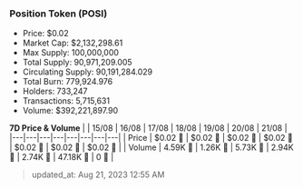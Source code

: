 
  ### Position Token (POSI)
  - Price: $0.02
  - Market Cap: $2,132,298.61
  - Max Supply: 100,000,000
  - Total Supply: 90,971,209.005
  - Circulating Supply: 90,191,284.029
  - Total Burn: 779,924.976
  - Holders: 733,247
  - Transactions: 5,715,631
  - Volume: $392,221,897.90

  **7D Price & Volume**
  | | 15&#x2F;08 | 16&#x2F;08 | 17&#x2F;08 | 18&#x2F;08 | 19&#x2F;08 | 20&#x2F;08 | 21&#x2F;08 |
  |---|---|---|---|---|---|---|---|
  | Price | $0.02 🔻 | $0.02 🔻 | $0.02 🔻 | $0.02 🔻 | $0.02 🔻 | $0.02 🚀 | $0.02 🔻 |
  | Volume | 4.59K 🚀 | 1.26K 🔻 | 5.73K 🚀 | 2.94K 🔻 | 2.74K 🔻 | 47.18K 🚀 | 0 🔻 |

  > updated_at: Aug 21, 2023 12:55 AM
